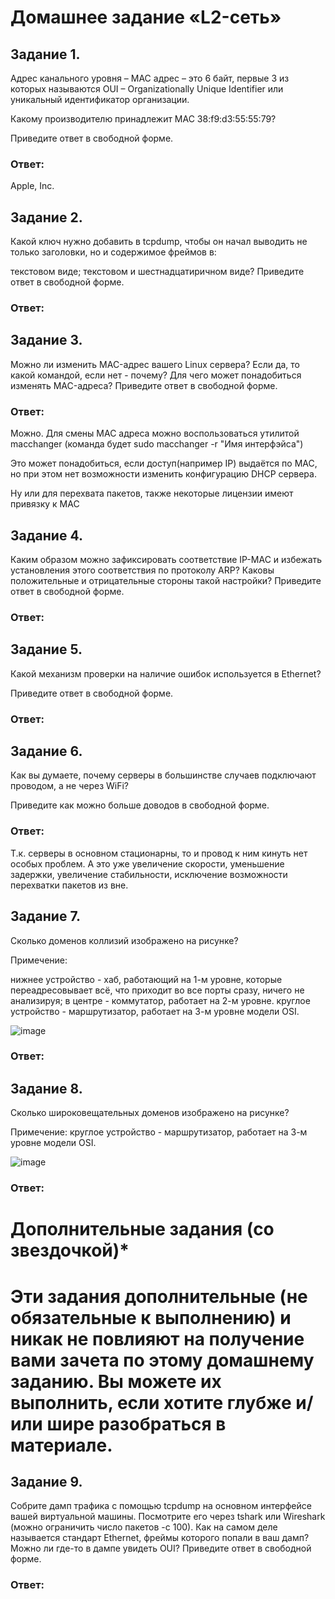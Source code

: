 # Домашнее задание «L2-сеть»

## Задание 1.

Адрес канального уровня – MAC адрес – это 6 байт, первые 3 из которых называются OUI – Organizationally Unique Identifier или уникальный идентификатор организации.

Какому производителю принадлежит MAC 38:f9:d3:55:55:79?

Приведите ответ в свободной форме.


### Ответ:

Apple, Inc.

## Задание 2.

Какой ключ нужно добавить в tcpdump, чтобы он начал выводить не только заголовки, но и содержимое фреймов в:

текстовом виде;
текстовом и шестнадцатиричном виде?
Приведите ответ в свободной форме.

### Ответ:




## Задание 3.

Можно ли изменить MAC-адрес вашего Linux сервера?
Если да, то какой командой, если нет - почему?
Для чего может понадобиться изменять MAC-адреса?
Приведите ответ в свободной форме.

### Ответ:

Можно. 
Для смены MAC адреса можно воспользоваться утилитой macchanger (команда будет sudo macchanger -r "Имя интерфэйса")

Это может понадобиться, если доступ(например IP) выдаётся по MAC, но при этом нет возможности изменить конфигурацию DHCP сервера.

Ну или для перехвата пакетов, также некоторые лицензии имеют привязку к MAC


## Задание 4.

Каким образом можно зафиксировать соответствие IP-MAC и избежать установления этого соответствия по протоколу ARP?
Каковы положительные и отрицательные стороны такой настройки?
Приведите ответ в свободной форме.

### Ответ:




## Задание 5.

Какой механизм проверки на наличие ошибок используется в Ethernet?

Приведите ответ в свободной форме.

### Ответ:




## Задание 6.

Как вы думаете, почему серверы в большинстве случаев подключают проводом, а не через WiFi?

Приведите как можно больше доводов в свободной форме.

### Ответ:

Т.к. серверы в основном стационарны, то и провод к ним кинуть нет особых проблем. А это уже увеличение скорости, уменьшение задержки, увеличение стабильности, исключение возможности перехватки пакетов из вне.


## Задание 7.

Сколько доменов коллизий изображено на рисунке?

Примечение:

нижнее устройство - хаб, работающий на 1-м уровне, которые переадресовывает всё, что приходит во все порты сразу, ничего не анализируя;
в центре - коммутатор, работает на 2-м уровне.
круглое устройство - маршрутизатор, работает на 3-м уровне модели OSI.

![image](https://user-images.githubusercontent.com/121933872/218745228-cedde8dc-098f-4aad-a2f1-634d2029dc25.png)


### Ответ:





## Задание 8.

Сколько широковещательных доменов изображено на рисунке?

Примечение: круглое устройство - маршрутизатор, работает на 3-м уровне модели OSI.

![image](https://user-images.githubusercontent.com/121933872/218745185-058c6602-5108-456e-92b6-34a5043463a3.png)


### Ответ:






# Дополнительные задания (со звездочкой)*
# Эти задания дополнительные (не обязательные к выполнению) и никак не повлияют на получение вами зачета по этому домашнему заданию. Вы можете их выполнить, если хотите глубже и/или шире разобраться в материале.

## Задание 9.

Собрите дамп трафика с помощью tcpdump на основном интерфейсе вашей виртуальной машины.
Посмотрите его через tshark или Wireshark (можно ограничить число пакетов -c 100).
Как на самом деле называется стандарт Ethernet, фреймы которого попали в ваш дамп?
Можно ли где-то в дампе увидеть OUI?
Приведите ответ в свободной форме.





### Ответ:



